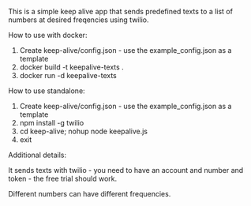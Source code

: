This is a simple keep alive app that sends predefined texts to a list of numbers at desired freqencies using twilio.

How to use with docker:
1. Create keep-alive/config.json - use the example_config.json as a template  
2. docker build -t keepalive-texts .  
3. docker run -d keepalive-texts

How to use standalone:
1. Create keep-alive/config.json - use the example_config.json as a template  
2. npm install -g twilio
2. cd keep-alive; nohup node keepalive.js   
4. exit  

Additional details:

It sends texts with twilio - you need to have an account and number and token - the free trial should work.

Different numbers can have different frequencies.